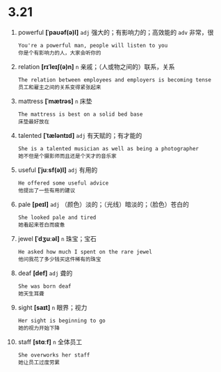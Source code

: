 # 3.21



1. powerful **[ˈpaʊəf(ə)l]** `adj` 强大的；有影响力的；高效能的 `adv` 非常，很
    ```
    You're a powerful man, people will listen to you
    你是个有影响力的人，大家会听你的
    ```

2. relation **[rɪˈleɪʃ(ə)n]** `n` 亲戚；（人或物之间的）联系，关系
    ```
    The relation between employees and employers is becoming tense
    员工和雇主之间的关系变得紧张起来
    ```

3. mattress **[ˈmætrəs]** `n` 床垫
    ```
    The mattress is best on a solid bed base
    床垫最好放在
    ```

4. talented **[ˈtæləntɪd]** `adj` 有天赋的；有才能的
    ```
    She is a talented musician as well as being a photographer
    她不但是个摄影师而且还是个天才的音乐家
    ```

5. useful **[ˈjuːsf(ə)l]** `adj` 有用的
    ```
    He offered some useful advice
    他提出了一些有用的建议
    ```

6. pale **[peɪl]** `adj` （颜色）淡的；（光线）暗淡的；（脸色）苍白的
    ```
    She looked pale and tired
    她看起来苍白而疲惫
    ```

7. jewel **[ˈdʒuːəl]** `n` 珠宝；宝石
    ```
    He asked how much I spent on the rare jewel
    他问我花了多少钱买这件稀有的珠宝
    ```

8. deaf **[def]** `adj` 聋的
    ```
    She was born deaf
    她天生耳聋
    ```

9. sight **[saɪt]** `n` 眼界；视力
    ```
    Her sight is beginning to go
    她的视力开始下降
    ```

10. staff **[stɑːf]** `n` 全体员工
    ```
    She overworks her staff
    她让员工过度劳累
    ```
